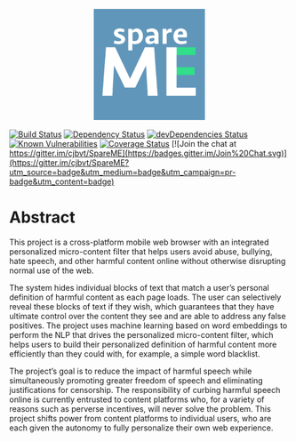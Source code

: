 <p align="center">
  <img src="docs/img/logo.png" alt="SpareME Logo" width=200px/>
</p>

[![Build Status](https://travis-ci.org/cjbvt/SpareME.svg?branch=master)](https://travis-ci.org/cjbvt/SpareME)
[![Dependency Status](https://david-dm.org/cjbvt/SpareME.svg?path=SpareMe)](https://david-dm.org/cjbvt/SpareME?path=SpareMe)
[![devDependencies Status](https://david-dm.org/cjbvt/SpareME/dev-status.svg?path=SpareMe)](https://david-dm.org/cjbvt/SpareME?path=SpareMe&type=dev)
[![Known Vulnerabilities](https://snyk.io/test/github/cjbvt/SpareME/badge.svg?targetFile=SpareMe/package.json)](https://snyk.io/test/github/cjbvt/SpareME?targetFile=SpareMe/package.json)
[![Coverage Status](https://coveralls.io/repos/github/cjbvt/SpareME/badge.svg?branch=master)](https://coveralls.io/github/cjbvt/SpareME?branch=master)
[![Join the chat at https://gitter.im/cjbvt/SpareME](https://badges.gitter.im/Join%20Chat.svg)](https://gitter.im/cjbvt/SpareME?utm_source=badge&utm_medium=badge&utm_campaign=pr-badge&utm_content=badge)

# Abstract

This project is a cross-platform mobile web browser with an integrated personalized micro-content filter that helps users avoid abuse, bullying, hate speech, and other harmful content online without otherwise disrupting normal use of the web.

The system hides individual blocks of text that match a user’s personal definition of harmful content as each page loads. The user can selectively reveal these blocks of text if they wish, which guarantees that they have ultimate control over the content they see and are able to address any false positives. The project uses machine learning based on word embeddings to perform the NLP that drives the personalized micro-content filter, which helps users to build their personalized definition of harmful content more efficiently than they could with, for example, a simple word blacklist.

The project’s goal is to reduce the impact of harmful speech while simultaneously promoting greater freedom of speech and eliminating justifications for censorship. The responsibility of curbing harmful speech online is currently entrusted to content platforms who, for a variety of reasons such as perverse incentives, will never solve the problem. This project shifts power from content platforms to individual users, who are each given the autonomy to fully personalize their own web experience.
